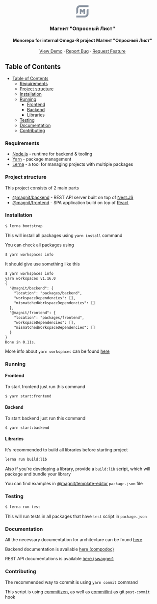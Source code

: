 <br />
<p align="center">
  <a href="https://github.com/DavidArutiunian/magnit">
    <img src="packages/frontend/src/assets/MagnitIcon.png" alt="Logo" width="40" height="40">
  </a>

  <h3 align="center">Магнит "Опросный Лист"</h3>

  <h4 align="center">Monorepo for internal Omega-R project Магнит "Опросный Лист"</h4>

  <p align="center">
    <a href="http://magnit-omega-r.herokuapp.com/">View Demo</a>
    ·
    <a href="https://github.com/DavidArutiunian/magnit/issues">Report Bug</a>
    ·
    <a href="https://github.com/DavidArutiunian/magnit/issues">Request Feature</a>
  </p>
</p>

## Table of Contents

-   [Table of Contents](#Table-of-Contents)
    -   [Requirements](#Requirements)
    -   [Project structure](#Project-structure)
    -   [Installation](#Installation)
    -   [Running](#Running)
        -   [Frontend](#Frontend)
        -   [Backend](#Backend)
        -   [Libraries](#Libraries)
    -   [Testing](#Testing)
    -   [Documentation](#Documentation)
    -   [Contributing](#Contributing)

### Requirements

-   [Node.js](https://nodejs.org/en/) - runtime for backend & tooling
-   [Yarn](https://yarnpkg.com/lang/en/) - package management
-   [Lerna](https://github.com/lerna/lerna) - a tool for managing projects with multiple packages

### Project structure

This project consists of 2 main parts

-   [@magnit/backend](./packages/backend) - REST API server built on top of [Nest.JS](https://nestjs.com/)
-   [@magnit/frontend](./packages/frontend) - SPA application build on top of [React](https://reactjs.org/)

### Installation

```bash
$ lerna bootstrap
```

This will install all packages using `yarn install` command

You can check all packages using

```bash
$ yarn workspaces info
```

It should give use something like this

```
$ yarn workspaces info
yarn workspaces v1.16.0
{
  "@magnit/backend": {
    "location": "packages/backend",
    "workspaceDependencies": [],
    "mismatchedWorkspaceDependencies": []
  },
  "@magnit/frontend": {
    "location": "packages/frontend",
    "workspaceDependencies": [],
    "mismatchedWorkspaceDependencies": []
  }
}
Done in 0.11s.
```

More info about `yarn workspaces` can be found [here](https://yarnpkg.com/en/docs/cli/workspaces)

### Running

#### Frontend

To start frontend just run this command

```bash
$ yarn start:frontend
```

#### Backend

To start backend just run this command

```bash
$ yarn start:backend
```

#### Libraries

It's recommended to build all libraries before starting project

```bash
lerna run build:lib
```

Also if you're developing a library, provide a `build:lib` script, which will package and bundle your library

You can find examples in [@magnit/template-editor](packages/template-editor/package.json) `package.json` file

### Testing

```bash
$ lerna run test
```

This will run tests in all packages that have `test` script in `package.json`

### Documentation

All the necessary documentation for architecture can be found [here](./docs)

Backend documentation is available [here (compodoc)](http://91.144.161.208:1337/)

REST API documentations is available [here (swagger)](http://91.144.161.208:1337/api)

### Contributing

The recommended way to commit is using `yarn commit` command

This script is using [commitizen](https://github.com/commitizen/cz-cli), as well as [commitlint](https://github.com/conventional-changelog/commitlint) as git `post-commit` hook
